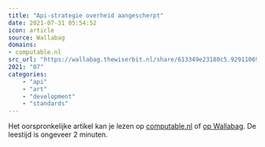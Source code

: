 ```yaml
---
title: "Api-strategie overheid aangescherpt"
date: 2021-07-31 05:54:52
icon: article
source: Wallabag
domains:
- computable.nl
src_url: "https://wallabag.thewiserbit.nl/share/613349e23180c5.92911069"
2021: "07"
categories:
    - "api"
    - "art"
    - "development"
    - "standards"
---
```

Het oorspronkelijke artikel kan je lezen op [computable.nl](https://www.computable.nl/artikel/nieuws/overheid/7214524/250449/api-strategie-overheid-aangescherpt.html) of [op Wallabag](https://wallabag.thewiserbit.nl/share/613349e23180c5.92911069). De leestijd is ongeveer 2 minuten.